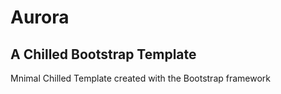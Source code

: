 # Aurora

## A Chilled Bootstrap Template

Mnimal Chilled Template created with the Bootstrap framework
